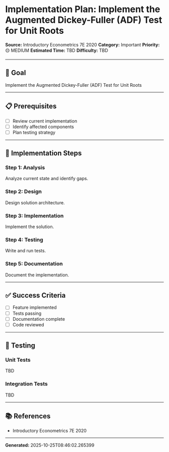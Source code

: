 # Implementation Plan: Implement the Augmented Dickey-Fuller (ADF) Test for Unit Roots

**Source:** Introductory Econometrics 7E 2020
**Category:** Important
**Priority:** 🟡 MEDIUM
**Estimated Time:** TBD
**Difficulty:** TBD

---

## 🎯 Goal

Implement the Augmented Dickey-Fuller (ADF) Test for Unit Roots

---

## 📋 Prerequisites

- [ ] Review current implementation
- [ ] Identify affected components
- [ ] Plan testing strategy

---

## 🔧 Implementation Steps

### Step 1: Analysis

Analyze current state and identify gaps.

### Step 2: Design

Design solution architecture.

### Step 3: Implementation

Implement the solution.

### Step 4: Testing

Write and run tests.

### Step 5: Documentation

Document the implementation.

---

## ✅ Success Criteria

- [ ] Feature implemented
- [ ] Tests passing
- [ ] Documentation complete
- [ ] Code reviewed

---

## 🧪 Testing

### Unit Tests

TBD

### Integration Tests

TBD

---

## 📚 References

- Introductory Econometrics 7E 2020

---

**Generated:** 2025-10-25T08:46:02.265399
